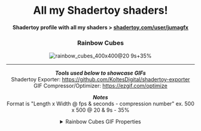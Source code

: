 <div align="center">
  
# All my Shadertoy shaders!
#### Shadertoy profile with all my shaders > [shadertoy.com/user/jumagfx](https://www.shadertoy.com/user/jumagfx)

### Rainbow Cubes
![rainbow_cubes_400x400@20 9s+35%](https://github.com/j-2k/ShadertoyArt/assets/52252068/4f96320b-e795-4225-a1e3-9e2fe7968cc7)

---

***Tools used below to showcase GIFs***   
Shadertoy Exporter: https://github.com/KoltesDigital/shadertoy-exporter   
GIF Compressor/Optimizer: https://ezgif.com/optimize  

***Notes***  
Format is "Length x Width @ fps & seconds - compression number"
ex. 500 x 500 @ 20 & 9s - 35% 
<details>
  <summary>Rainbow Cubes GIF Properties</summary>
  400 x 400 @ 20fps & 9s - 35%  
</details>


</div>

